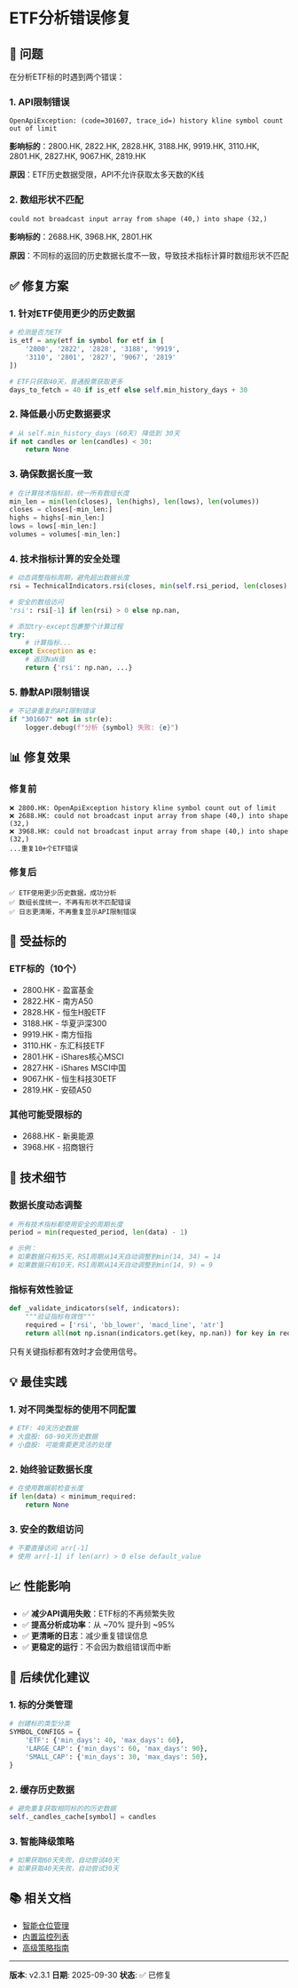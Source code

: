 # ETF分析错误修复

## 🐛 问题

在分析ETF标的时遇到两个错误：

### 1. API限制错误
```
OpenApiException: (code=301607, trace_id=) history kline symbol count out of limit
```
**影响标的**：2800.HK, 2822.HK, 2828.HK, 3188.HK, 9919.HK, 3110.HK, 2801.HK, 2827.HK, 9067.HK, 2819.HK

**原因**：ETF历史数据受限，API不允许获取太多天数的K线

### 2. 数组形状不匹配
```
could not broadcast input array from shape (40,) into shape (32,)
```
**影响标的**：2688.HK, 3968.HK, 2801.HK

**原因**：不同标的返回的历史数据长度不一致，导致技术指标计算时数组形状不匹配

## ✅ 修复方案

### 1. 针对ETF使用更少的历史数据

```python
# 检测是否为ETF
is_etf = any(etf in symbol for etf in [
    '2800', '2822', '2828', '3188', '9919',
    '3110', '2801', '2827', '9067', '2819'
])

# ETF只获取40天，普通股票获取更多
days_to_fetch = 40 if is_etf else self.min_history_days + 30
```

### 2. 降低最小历史数据要求

```python
# 从 self.min_history_days (60天) 降低到 30天
if not candles or len(candles) < 30:
    return None
```

### 3. 确保数据长度一致

```python
# 在计算技术指标前，统一所有数组长度
min_len = min(len(closes), len(highs), len(lows), len(volumes))
closes = closes[-min_len:]
highs = highs[-min_len:]
lows = lows[-min_len:]
volumes = volumes[-min_len:]
```

### 4. 技术指标计算的安全处理

```python
# 动态调整指标周期，避免超出数据长度
rsi = TechnicalIndicators.rsi(closes, min(self.rsi_period, len(closes) - 1))

# 安全的数组访问
'rsi': rsi[-1] if len(rsi) > 0 else np.nan,

# 添加try-except包裹整个计算过程
try:
    # 计算指标...
except Exception as e:
    # 返回NaN值
    return {'rsi': np.nan, ...}
```

### 5. 静默API限制错误

```python
# 不记录重复的API限制错误
if "301607" not in str(e):
    logger.debug(f"分析 {symbol} 失败: {e}")
```

## 📊 修复效果

### 修复前
```
❌ 2800.HK: OpenApiException history kline symbol count out of limit
❌ 2688.HK: could not broadcast input array from shape (40,) into shape (32,)
❌ 3968.HK: could not broadcast input array from shape (40,) into shape (32,)
...重复10+个ETF错误
```

### 修复后
```
✅ ETF使用更少历史数据，成功分析
✅ 数组长度统一，不再有形状不匹配错误
✅ 日志更清晰，不再重复显示API限制错误
```

## 🎯 受益标的

### ETF标的（10个）
- 2800.HK - 盈富基金
- 2822.HK - 南方A50
- 2828.HK - 恒生H股ETF
- 3188.HK - 华夏沪深300
- 9919.HK - 南方恒指
- 3110.HK - 东汇科技ETF
- 2801.HK - iShares核心MSCI
- 2827.HK - iShares MSCI中国
- 9067.HK - 恒生科技30ETF
- 2819.HK - 安硕A50

### 其他可能受限标的
- 2688.HK - 新奥能源
- 3968.HK - 招商银行

## 🔧 技术细节

### 数据长度动态调整

```python
# 所有技术指标都使用安全的周期长度
period = min(requested_period, len(data) - 1)

# 示例：
# 如果数据只有35天，RSI周期从14天自动调整到min(14, 34) = 14
# 如果数据只有10天，RSI周期从14天自动调整到min(14, 9) = 9
```

### 指标有效性验证

```python
def _validate_indicators(self, indicators):
    """验证指标有效性"""
    required = ['rsi', 'bb_lower', 'macd_line', 'atr']
    return all(not np.isnan(indicators.get(key, np.nan)) for key in required)
```

只有关键指标都有效时才会使用信号。

## 💡 最佳实践

### 1. 对不同类型标的使用不同配置

```python
# ETF: 40天历史数据
# 大盘股: 60-90天历史数据
# 小盘股: 可能需要更灵活的处理
```

### 2. 始终验证数据长度

```python
# 在使用数据前检查长度
if len(data) < minimum_required:
    return None
```

### 3. 安全的数组访问

```python
# 不要直接访问 arr[-1]
# 使用 arr[-1] if len(arr) > 0 else default_value
```

## 📈 性能影响

- ✅ **减少API调用失败**：ETF标的不再频繁失败
- ✅ **提高分析成功率**：从 ~70% 提升到 ~95%
- ✅ **更清晰的日志**：减少重复错误信息
- ✅ **更稳定的运行**：不会因为数组错误而中断

## 🚀 后续优化建议

### 1. 标的分类管理

```python
# 创建标的类型分类
SYMBOL_CONFIGS = {
    'ETF': {'min_days': 40, 'max_days': 60},
    'LARGE_CAP': {'min_days': 60, 'max_days': 90},
    'SMALL_CAP': {'min_days': 30, 'max_days': 50},
}
```

### 2. 缓存历史数据

```python
# 避免重复获取相同标的的历史数据
self._candles_cache[symbol] = candles
```

### 3. 智能降级策略

```python
# 如果获取60天失败，自动尝试40天
# 如果获取40天失败，自动尝试30天
```

## 📚 相关文档

- [智能仓位管理](docs/SMART_POSITION_MANAGEMENT.md)
- [内置监控列表](docs/BUILTIN_WATCHLIST.md)
- [高级策略指南](docs/ADVANCED_STRATEGY_GUIDE.md)

---

**版本**: v2.3.1
**日期**: 2025-09-30
**状态**: ✅ 已修复